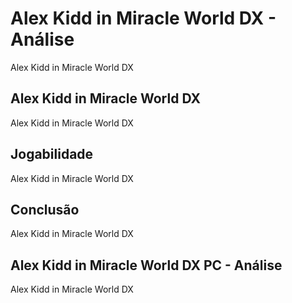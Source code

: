 ---
---

# Alex Kidd in Miracle World DX - Análise

Alex Kidd in Miracle World DX

## Alex Kidd in Miracle World DX

Alex Kidd in Miracle World DX

## Jogabilidade

Alex Kidd in Miracle World DX

## Conclusão

Alex Kidd in Miracle World DX

## Alex Kidd in Miracle World DX PC - Análise

Alex Kidd in Miracle World DX
